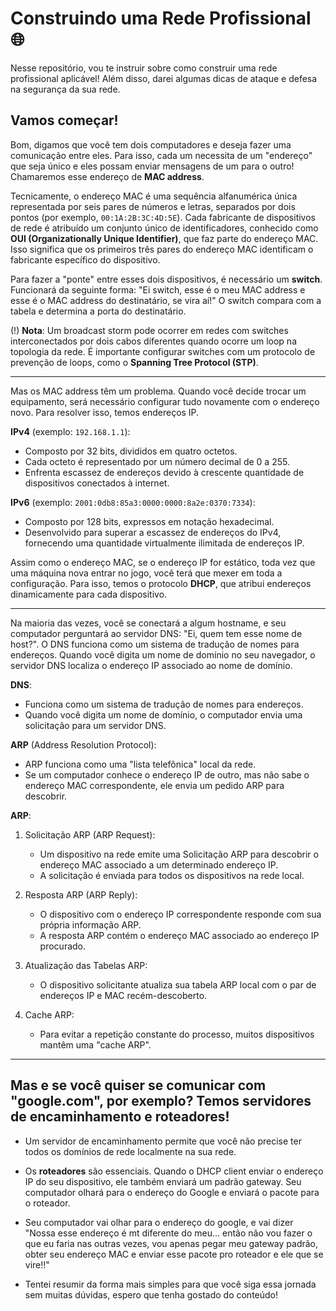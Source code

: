 # Construindo uma Rede Profissional 🌐

Nesse repositório, vou te instruir sobre como construir uma rede profissional aplicável! Além disso, darei algumas dicas de ataque e defesa na segurança da sua rede.

Vamos começar!
-----------

Bom, digamos que você tem dois computadores e deseja fazer uma comunicação entre eles. Para isso, cada um necessita de um "endereço" que seja único e eles possam enviar mensagens de um para o outro! Chamaremos esse endereço de **MAC address**.

Tecnicamente, o endereço MAC é uma sequência alfanumérica única representada por seis pares de números e letras, separados por dois pontos (por exemplo, `00:1A:2B:3C:4D:5E`). Cada fabricante de dispositivos de rede é atribuído um conjunto único de identificadores, conhecido como **OUI (Organizationally Unique Identifier)**, que faz parte do endereço MAC. Isso significa que os primeiros três pares do endereço MAC identificam o fabricante específico do dispositivo.

Para fazer a "ponte" entre esses dois dispositivos, é necessário um **switch**. Funcionará da seguinte forma: "Ei switch, esse é o meu MAC address e esse é o MAC address do destinatário, se vira aí!" O switch compara com a tabela e determina a porta do destinatário.

(!) **Nota**: Um broadcast storm pode ocorrer em redes com switches interconectados por dois cabos diferentes quando ocorre um loop na topologia da rede. É importante configurar switches com um protocolo de prevenção de loops, como o **Spanning Tree Protocol (STP)**.

------

Mas os MAC address têm um problema. Quando você decide trocar um equipamento, será necessário configurar tudo novamente com o endereço novo. Para resolver isso, temos endereços IP.

**IPv4** (exemplo: `192.168.1.1`):
- Composto por 32 bits, divididos em quatro octetos.
- Cada octeto é representado por um número decimal de 0 a 255.
- Enfrenta escassez de endereços devido à crescente quantidade de dispositivos conectados à internet.

**IPv6** (exemplo: `2001:0db8:85a3:0000:0000:8a2e:0370:7334`):
- Composto por 128 bits, expressos em notação hexadecimal.
- Desenvolvido para superar a escassez de endereços do IPv4, fornecendo uma quantidade virtualmente ilimitada de endereços IP.

Assim como o endereço MAC, se o endereço IP for estático, toda vez que uma máquina nova entrar no jogo, você terá que mexer em toda a configuração. Para isso, temos o protocolo **DHCP**, que atribui endereços dinamicamente para cada dispositivo.

----------------------

Na maioria das vezes, você se conectará a algum hostname, e seu computador perguntará ao servidor DNS: "Ei, quem tem esse nome de host?". O DNS funciona como um sistema de tradução de nomes para endereços. Quando você digita um nome de domínio no seu navegador, o servidor DNS localiza o endereço IP associado ao nome de domínio.

**DNS**:
- Funciona como um sistema de tradução de nomes para endereços.
- Quando você digita um nome de domínio, o computador envia uma solicitação para um servidor DNS.

**ARP** (Address Resolution Protocol):
- ARP funciona como uma "lista telefônica" local da rede.
- Se um computador conhece o endereço IP de outro, mas não sabe o endereço MAC correspondente, ele envia um pedido ARP para descobrir.

**ARP**:
1. Solicitação ARP (ARP Request):
   - Um dispositivo na rede emite uma Solicitação ARP para descobrir o endereço MAC associado a um determinado endereço IP.
   - A solicitação é enviada para todos os dispositivos na rede local.

2. Resposta ARP (ARP Reply):
   - O dispositivo com o endereço IP correspondente responde com sua própria informação ARP.
   - A resposta ARP contém o endereço MAC associado ao endereço IP procurado.

3. Atualização das Tabelas ARP:
   - O dispositivo solicitante atualiza sua tabela ARP local com o par de endereços IP e MAC recém-descoberto.

4. Cache ARP:
   - Para evitar a repetição constante do processo, muitos dispositivos mantêm uma "cache ARP".

---------

## Mas e se você quiser se comunicar com "google.com", por exemplo? Temos servidores de encaminhamento e roteadores!

- Um servidor de encaminhamento permite que você não precise ter todos os domínios de rede localmente na sua rede.

- Os **roteadores** são essenciais. Quando o DHCP client enviar o endereço IP do seu dispositivo, ele também enviará um padrão gateway. Seu computador olhará para o endereço do Google e enviará o pacote para o roteador.

- Seu computador vai olhar para o endereço do google, e vai dizer "Nossa esse endereço é mt diferente do meu... então não vou fazer o que eu faria nas outras vezes, vou apenas pegar meu gateway padrão, obter seu endereço MAC e enviar esse pacote pro roteador e ele que se vire!!"

- Tentei resumir da forma mais simples para que você siga essa jornada sem muitas dúvidas, espero que tenha gostado do conteúdo!

